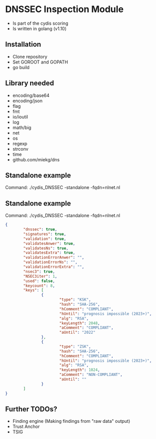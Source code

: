# DNSSEC Inspection Module

* Is part of the cydis scoring
* Is written in golang (v1.10)

## Installation
* Clone repository
* Set GOROOT and GOPATH
* go build

## Library needed

* encoding/base64
* encoding/json
* flag
* fmt
* io/ioutil
* log
* math/big
* net
* os
* regexp
* strconv
* time
* github.com/miekg/dns

## Standalone example

Command: ./cydis_DNSSEC -standalone -fqdn=nlnet.nl

## Standalone example

Command: ./cydis_DNSSEC -standalone -fqdn=nlnet.nl

``` json
{
        "dnssec": true,
        "signatures": true,
        "validation": true,
        "validatesAnwer": true,
        "validatesNs": true,
        "validatesExtra": true,
        "validationErrorAnwer": "",
        "validationErrorNs": "",
        "validationErrorExtra": "",
        "nsec3": true,
        "NSEC3iter": 1,
        "used": false,
        "keycount": 8,
        "keys": [
                {
                        "type": "KSK",
                        "hash": "SHA-256",
                        "hComment": "COMPLIANT",
                        "hUntil": "prognosis impossible (2023+)",
                        "alg": "RSA",
                        "keyLength": 2048,
                        "aComment": "COMPLIANT",
                        "aUntil": "2022"
                },
                {
                        "type": "ZSK",
                        "hash": "SHA-256",
                        "hComment": "COMPLIANT",
                        "hUntil": "prognosis impossible (2023+)",
                        "alg": "RSA",
                        "keyLength": 1024,
                        "aComment": "NON-COMPLIANT",
                        "aUntil": ""
                }
        ]
}
```

## Further TODOs?

* Finding engine (Making findings from "raw data" output)
* Trust Anchor
* TSIG
